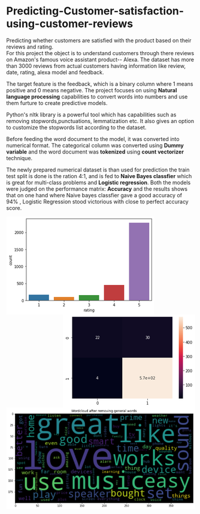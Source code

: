 # Predicting-Customer-satisfaction-using-customer-reviews
Predicting whether customers are satisfied with the product based on their reviews and rating.  
For this project the object is to understand customers through there reviews on Amazon's famous voice assistant product-- Alexa. The dataset has more than 3000 reviews from actual customers having information like review, date, rating, alexa model and feedback.

The target feature is the feedback, which is a binary column where 1 means positive and 0 means negative. 
The project focuses on using **Natural language processing** capabilities to convert words into numbers and use them furture to create predictive models. 

Python's nltk library is a powerful tool which has capabilities such as removing stopwords,punctuations, lemmatization etc. It also gives an option to customize the stopwords list according to the dataset.

Before feeding the word document to the model, it was converted into numerical format. The categorical column was converted using **Dummy variable** and the word document was **tokenized** using  **count vectorizer** technique. 

The newly prepared numerical dataset is than used for prediction the train test split is done is the ration 4:1, and is fed to **Naive Bayes classfier** which is great for multi-class problems and **Logistic regression**. Both the models were judged on the performance matrix: **Accuracy** and the results shows that on one hand where Naive bayes classfier gave a good accuracy of 94% , Logistic Regression stood victorious with close to perfect accuracy score. 


<img align="left" src="https://github.com/aeshna25/Predicting-Customer-satisfaction-using-customer-reviews/blob/main/Images/rating.png">
<img align="right" src="https://github.com/aeshna25/Predicting-Customer-satisfaction-using-customer-reviews/blob/main/Images/naivebayesaccuracy.png">
<img align="center" src="https://github.com/aeshna25/Predicting-Customer-satisfaction-using-customer-reviews/blob/main/Images/wordcloud.png">


